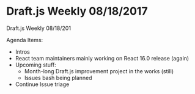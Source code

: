 # Draft.js Weekly 08/18/2017

Draft.js Weekly 08/18/201

Agenda Items:
* Intros
* React team maintainers mainly working on React 16.0 release (again)
* Upcoming stuff:
    * Month-long Draft.js improvement project in the works (still)
    * Issues bash being planned
* Continue Issue triage

